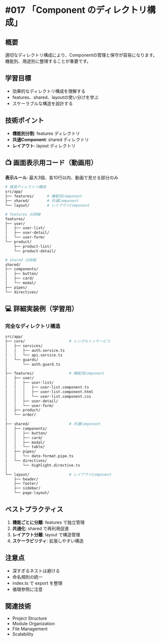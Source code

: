 # #017 「Component のディレクトリ構成」

## 概要
適切なディレクトリ構成により、Componentの管理と保守が容易になります。機能別、用途別に整理することが重要です。

## 学習目標
- 効果的なディレクトリ構成を理解する
- features、shared、layoutの使い分けを学ぶ
- スケーラブルな構造を設計する

## 技術ポイント
- **機能別分割**: features ディレクトリ
- **共通Component**: shared ディレクトリ
- **レイアウト**: layout ディレクトリ

## 📺 画面表示用コード（動画用）
**表示ルール**: 最大3個、各10行以内、動画で見せる部分のみ

```bash
# 推奨ディレクトリ構成
src/app/
├── features/      # 機能別Component
├── shared/        # 共通Component
└── layout/        # レイアウトComponent
```

```bash
# features の詳細
features/
├── user/
│   ├── user-list/
│   ├── user-detail/
│   └── user-form/
└── product/
    ├── product-list/
    └── product-detail/
```

```bash
# shared の詳細
shared/
├── components/
│   ├── button/
│   ├── card/
│   └── modal/
├── pipes/
└── directives/
```

## 💻 詳細実装例（学習用）

### 完全なディレクトリ構造
```bash
src/app/
├── core/                    # シングルトンサービス
│   ├── services/
│   │   ├── auth.service.ts
│   │   └── api.service.ts
│   └── guards/
│       └── auth.guard.ts
│
├── features/                # 機能別Component
│   ├── user/
│   │   ├── user-list/
│   │   │   ├── user-list.component.ts
│   │   │   ├── user-list.component.html
│   │   │   └── user-list.component.css
│   │   ├── user-detail/
│   │   └── user-form/
│   ├── product/
│   └── order/
│
├── shared/                  # 共通Component
│   ├── components/
│   │   ├── button/
│   │   ├── card/
│   │   ├── modal/
│   │   └── table/
│   ├── pipes/
│   │   └── date-format.pipe.ts
│   └── directives/
│       └── highlight.directive.ts
│
└── layout/                  # レイアウトComponent
    ├── header/
    ├── footer/
    ├── sidebar/
    └── page-layout/
```

## ベストプラクティス

1. **機能ごとに分離**: features で独立管理
2. **共通化**: shared で再利用促進
3. **レイアウト分離**: layout で構造管理
4. **スケーラビリティ**: 拡張しやすい構造

## 注意点

- 深すぎるネストは避ける
- 命名規則の統一
- index.ts で export を整理
- 循環参照に注意

## 関連技術
- Project Structure
- Module Organization
- File Management
- Scalability
